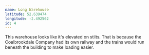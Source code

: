 ```yaml
---
name: Long Warehouse
latitude: 52.639474
longitude: -2.492562
id: 4
---
```


This warehouse looks like it's elevated on stilts. That is because the Coalbrookdale Company had its own railway and the trains would run beneath the building to make loading easier.